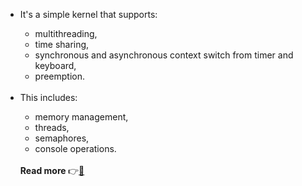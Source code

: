 - <div>
      It's a simple kernel that supports:
      <ul>
        <li>multithreading, </li>
        <li>time sharing, </li>
        <li>synchronous and asynchronous context switch from timer and keyboard, </li>
        <li>preemption.</li>
      </ul>
    </div>
    <br>
- <div>
      This includes:
      <ul>
        <li>memory management, </li>
        <li>threads, </li>
        <li>semaphores, </li>
        <li>console operations.</li>
      </ul>
    </div>
    <br>
    <div><strong>Read more </strong>👉<a href="https://github.com/matejabogdanovic/University/blob/main/Year2/Semester4/OS1/riscv-simple-kernel/Projektni%20zadatak%202024.%20v1.0.pdf">📄</a></div>

